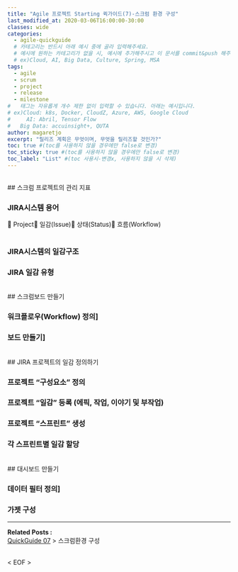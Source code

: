 ```yaml
---
title: "Agile 프로젝트 Starting 퀵가이드(7)-스크럼 환경 구성"
last_modified_at: 2020-03-06T16:00:00-30:00
classes: wide
categories:
  - agile-quickguide
  # 카테고리는 반드시 아래 예시 중에 골라 입력해주세요.
  # 예시에 원하는 카테고리가 없을 시, 예시에 추가해주시고 이 문서를 commit&push 해주세요.
  # ex)Cloud, AI, Big Data, Culture, Spring, MSA
tags:
  - agile
  - scrum
  - project
  - release
  - milestone
#	태그는 자유롭게 개수 제한 없이 입력할 수 있습니다. 아래는 예시입니다.
# ex)Cloud: k8s, Docker, CloudZ, Azure, AWS, Google Cloud
#	  AI: Abril, Tensor Flow
#   Big Data: accuinsight+, QUTA
author: magaretjo
excerpt: "릴리즈 계획은 무엇이며, 무엇을 릴리즈할 것인가?"
toc: true #(toc를 사용하지 않을 경우에만 false로 변경)
toc_sticky: true #(toc를 사용하지 않을 경우에만 false로 변경)
toc_label: "List" #(toc 사용시-변경x, 사용하지 않을 시 삭제)
---
```

<br>
## <span class="mg_title_1">스크럼 프로젝트의 관리 지표

### JIRA시스템 용어

<table>
<row><col>	Project</col>
</row>
<row><col>	일감(Issue)</col>
</row>
<row><col>	상태(Status)</col>
</row>
<row><col>	흐름(Workflow)</col>
</row>
</table>

### JIRA시스템의 일감구조

### JIRA 일감 유형 

<br>
## <span class="mg_title_1">스크럼보드 만들기

###	워크플로우(Workflow) 정의]

###	보드 만들기]

<br>
## <span class="mg_title_1">JIRA 프로젝트의 일감 정의하기

### 프로젝트 “구성요소” 정의

### 프로젝트 “일감” 등록 (에픽, 작업, 이야기 및 부작업)

### 프로젝트 “스프린트” 생성 

### 각 스프린트별 일감 할당


<br>
## <span class="mg_title_1">대시보드 만들기

### 데이터 필터 정의]

### 가젯 구성

***

<div class="mg_subject_1"><b>Related Posts : </b></div> 
<div class="mg_content_1">
<a href="/agile-quickguide/Agile-QuickGuide08-스크럼환경구성/">QuickGuide 07</a> > 스크럼환경 구성 
</div>
<br>


< EOF >